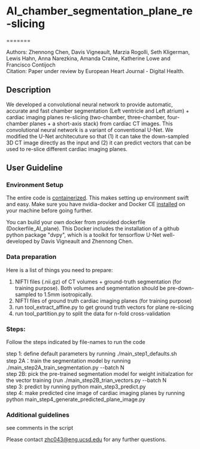# AI_chamber_segmentation_plane_re-slicing

=======

Authors: Zhennong Chen, Davis Vigneault, Marzia Rogolli, Seth Kligerman, Lewis Hahn, Anna Narezkina, Amanda Craine, Katherine Lowe and Francisco Contijoch<br />
Citation: Paper under review by European Heart Journal - Digital Health.

## Description
We developed a convolutional neural network to provide automatic, accurate and fast chamber segmentation (Left ventricle and Left atrium) + cardiac imaging planes re-slicing (two-chamber, three-chamber, four-chamber planes + a short-axis stack) from cardiac CT images. 
This convolutional neural network is a variant of conventional U-Net. We modified the U-Net architecuture so that (1) it can take the down-sampled 3D CT image directly as the input and (2) it can predict vectors that can be used to re-slice different cardiac imaging planes.

## User Guideline
### Environment Setup
The entire code is [containerized](https://www.docker.com/resources/what-container). This makes setting up environment swift and easy. Make sure you have nvidia-docker and Docker CE [installed](https://docs.nvidia.com/datacenter/cloud-native/container-toolkit/install-guide.html#docker) on your machine before going further. 

You can build your own docker from provided dockerfile (Dockerfile_AI_plane). This Docker includes the installation of a github python package "dvpy", which is a toolkit for tensorflow U-Net well-developed by Davis Vigneault and Zhennong Chen.

### Data preparation
Here is a list of things you need to prepare:
1. NIFTI files (.nii.gz) of CT volumes + ground-truth segmentation (for training purpose). Both volumes and segmentation should be pre-down-sampled to 1.5mm isotropically.
2. NIFTI files of ground truth cardiac imaging planes (for training purpose)
3. run tool_extract_affine.py to get ground truth vectors for plane re-slicing
4. run tool_partition.py to split the data for n-fold cross-validation

### Steps:
Follow the steps indicated by file-names to run the code

step 1: define default parameters by running ./main_step1_defaults.sh<br />
step 2A：train the segmentation model by running ./main_step2A_train_segmentation.py --batch N<br />
step 2B: pick the pre-trained segmentation model for weight initialzation for the vector training (run ./main_step2B_trian_vectors.py --batch N<br />
step 3: predict by running python main_step3_predict.py<br />
step 4: make predicted cine image of cardiac imaging planes by running python main_step4_generate_predicted_plane_image.py<br />

### Additional guidelines
see comments in the script

Please contact zhc043@eng.ucsd.edu for any further questions.





